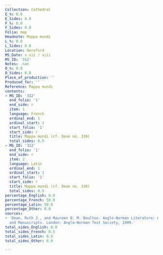 ```yaml
---
Collection: Cathedral
E_%: 0.0
E_Sides: 0.0
F_%: 0.0
F_Sides: 0.0
Folia: map
Headnote: Mappa mundi
L_%: 0.0
L_Sides: 0.0
Location: Hereford
MS_Date: s.xii / xiii
MS_ID: '312'
Notes: .nan
O_%: 0.0
O_Sides: 0.0
Place_of_production: ''
Produced_for: ''
Reference: Mappa mundi
contents:
- MS_ID: '312'
  end_folio: '1'
  end_side: r
  item: 1
  language: French
  ordinal_end: 1
  ordinal_start: 1
  start_folio: '1'
  start_side: r
  title: Mappa mundi (cf. Dean no. 330)
  total_sides: 0.5
- MS_ID: '312'
  end_folio: '1'
  end_side: r
  item: 2
  language: Latin
  ordinal_end: 1
  ordinal_start: 1
  start_folio: '1'
  start_side: r
  title: Mappa mundi (cf. Dean no. 330)
  total_sides: 0.5
percentage_English: 0.0
percentage_French: 50.0
percentage_Latin: 50.0
percentage_Other: 0.0
sources:
- 'Dean, Ruth J., and Maureen B. M. Boulton. Anglo-Norman Literature: A Guide to Texts
  and Manuscripts. London: Anglo-Norman Text Society, 1999.'
total_sides_English: 0.0
total_sides_French: 0.5
total_sides_Latin: 0.5
total_sides_Other: 0.0

---
```

